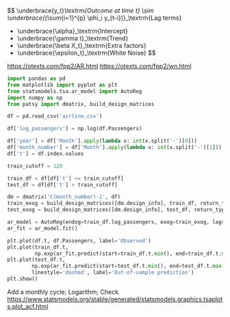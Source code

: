 $$
 \underbrace{y_t}_\textrm{Outcome at time t} \sim
\underbrace{(\sum_{i=1}^{p} \phi_i y_{t-i})}_\textrm{Lag terms} 
+ \underbrace{\alpha}_\textrm{Intercept} 
+ \underbrace{\gamma t}_\textrm{Trend}
+ \underbrace{\beta X_t}_\textrm{Extra factors}
+ \underbrace{\epsilon_t}_\textrm{White Noise} 
$$

https://otexts.com/fpp2/AR.html
https://otexts.com/fpp2/wn.html

```python
import pandas as pd
from matplotlib import pyplot as plt
from statsmodels.tsa.ar_model import AutoReg
import numpy as np
from patsy import dmatrix, build_design_matrices

df = pd.read_csv('airline.csv')

df['log_passengers'] = np.log(df.Passengers)

df['year'] = df['Month'].apply(lambda x: int(x.split('-')[0]))
df['month_number'] = df['Month'].apply(lambda x: int(x.split('-')[1]))
df['t'] = df.index.values

train_cutoff = 120

train_df = df[df['t'] <= train_cutoff]
test_df = df[df['t'] > train_cutoff]

dm = dmatrix('C(month_number)-1', df)
train_exog = build_design_matrices([dm.design_info], train_df, return_type='dataframe')[0]
test_exog = build_design_matrices([dm.design_info], test_df, return_type='dataframe')[0]

ar_model = AutoReg(endog=train_df.log_passengers, exog=train_exog, lags=5, trend='ct')
ar_fit = ar_model.fit()

plt.plot(df.t, df.Passengers, label='Observed')
plt.plot(train_df.t, 
         np.exp(ar_fit.predict(start=train_df.t.min(), end=train_df.t.max(), exog=train_exog)), linestyle='dashed', label='In-sample prediction')
plt.plot(test_df.t, 
        np.exp(ar_fit.predict(start=test_df.t.min(), end=test_df.t.max(), exog_oos=test_exog)), 
        linestyle='dashed', label='Out-of-sample prediction')
plt.show()
```

Add a monthly cycle; Logarithm; Check https://www.statsmodels.org/stable/generated/statsmodels.graphics.tsaplots.plot_acf.html
